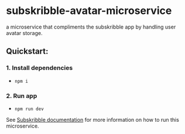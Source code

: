 # subskribble-avatar-microservice
a microservice that compliments the subskribble app by handling user avatar storage.

## Quickstart:

### 1. Install dependencies

- `npm i`

### 2. Run app

- `npm run dev`

See <a href="https://github.com/mattcarlotta/subskribble/blob/master/README.md">Subskribble documentation</a> for more information on how to run this microservice.
